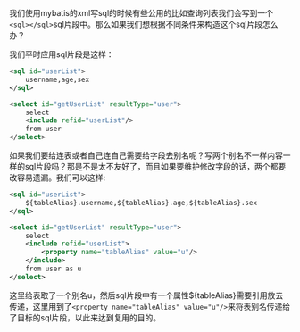 我们使用mybatis的xml写sql的时候有些公用的比如查询列表我们会写到一个`<sql></sql>`sql片段中。那么如果我们想根据不同条件来构造这个sql片段怎么办？

我们平时应用sql片段是这样：

```xml
<sql id="userList">
    username,age,sex
</sql>

<select id="getUserList" resultType="user">
    select 
    <include refid="userList"/>
    from user 
</select>
```

如果我们要给连表或者自己连自己需要给字段去别名呢？写两个别名不一样内容一样的sql片段吗？那是不是太不友好了，而且如果要维护修改字段的话，两个都要改容易遗漏。我们可以这样:

```xml
<sql id="userList">
    ${tableAlias}.username,${tableAlias}.age,${tableAlias}.sex
</sql>

<select id="getUserList" resultType="user">
    select
    <include refid="userList">
        <property name="tableAlias" value="u"/>
    </include>
    from user as u
</select>
```

这里给表取了一个别名u，然后sql片段中有一个属性${tableAlias}需要引用放去传递，这里用到了`<property name="tableAlias" value="u"/>`来将表别名传递给了目标的sql片段，以此来达到复用的目的。